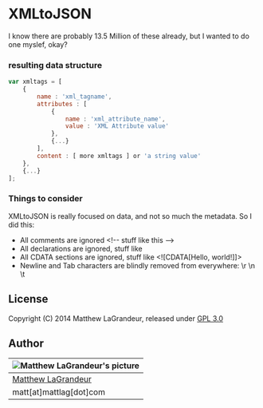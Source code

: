 # XMLtoJSON
I know there are probably 13.5 Million of these already, but I wanted to do one myslef, okay?

### resulting data structure
```javascript
var xmltags = [
	{
		name : 'xml_tagname',
		attributes : [
			{
				name : 'xml_attribute_name',
				value : 'XML Attribute value'
			},
			{...}
		],
		content : [ more xmltags ] or 'a string value'
	},
	{...}
];
```

### Things to consider
XMLtoJSON is really focused on data, and not so much the metadata. So I did this:
* All comments are ignored &lt;!-- stuff like this --&gt;
* All declarations are ignored, stuff like <?xml version="1.0" encoding="UTF-8"?>
* All CDATA sections are ignored, stuff like &lt;![CDATA[<greeting>Hello, world!</greeting>]]&gt; 
* Newline and Tab characters are blindly removed from everywhere: \r \n \t

## License
Copyright (C) 2014 Matthew LaGrandeur, released under [GPL 3.0](https://www.gnu.org/licenses/gpl-3.0-standalone.html)

## Author
| ![Matthew LaGrandeur's picture](https://1.gravatar.com/avatar/f6f7b963adc54db7e713d7bd5f4903ec?s=70) |
|---|
| [Matthew LaGrandeur](http://mattlag.com/) |
| matt[at]mattlag[dot]com |



